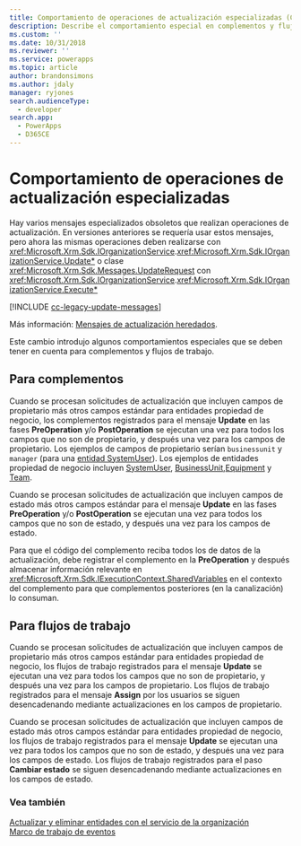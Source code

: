 ```yaml
---
title: Comportamiento de operaciones de actualización especializadas (Common Data Service) | Microsoft Docs
description: Describe el comportamiento especial en complementos y flujos de trabajo para eventos de actualización debido a mensajes obsoletos.
ms.custom: ''
ms.date: 10/31/2018
ms.reviewer: ''
ms.service: powerapps
ms.topic: article
author: brandonsimons
ms.author: jdaly
manager: ryjones
search.audienceType:
  - developer
search.app:
  - PowerApps
  - D365CE
---
```

# <a name="behavior-of-specialized-update-operations"></a>Comportamiento de operaciones de actualización especializadas

Hay varios mensajes especializados obsoletos que realizan operaciones de actualización. En versiones anteriores se requería usar estos mensajes, pero ahora las mismas operaciones deben realizarse con <xref:Microsoft.Xrm.Sdk.IOrganizationService>.<xref:Microsoft.Xrm.Sdk.IOrganizationService.Update*> o clase <xref:Microsoft.Xrm.Sdk.Messages.UpdateRequest> con <xref:Microsoft.Xrm.Sdk.IOrganizationService>.<xref:Microsoft.Xrm.Sdk.IOrganizationService.Execute*>

[!INCLUDE [cc-legacy-update-messages](includes/cc-legacy-update-messages.md)]

Más información: [Mensajes de actualización heredados](org-service/entity-operations-update-delete.md#legacy-update-messages). 

Este cambio introdujo algunos comportamientos especiales que se deben tener en cuenta para complementos y flujos de trabajo. 

## <a name="for-plug-ins"></a>Para complementos

Cuando se procesan solicitudes de actualización que incluyen campos de propietario más otros campos estándar para entidades propiedad de negocio, los complementos registrados para el mensaje **Update** en las fases **PreOperation** y/o **PostOperation** se ejecutan una vez para todos los campos que no son de propietario, y después una vez para los campos de propietario. Los ejemplos de campos de propietario serían `businessunit` y `manager` (para una [entidad SystemUser](reference/entities/systemuser.md)). Los ejemplos de entidades propiedad de negocio incluyen [SystemUser](reference/entities/systemuser.md), [BusinessUnit](reference/entities/businessunit.md),[Equipment](/dynamics365/customer-engagement/developer/entities/equipment) y [Team](reference/entities/team.md).

Cuando se procesan solicitudes de actualización que incluyen campos de estado más otros campos estándar para el mensaje **Update** en las fases **PreOperation** y/o **PostOperation** se ejecutan una vez para todos los campos que no son de estado, y después una vez para los campos de estado.

Para que el código del complemento reciba todos los de datos de la actualización, debe registrar el complemento en la **PreOperation** y después almacenar información relevante en <xref:Microsoft.Xrm.Sdk.IExecutionContext.SharedVariables> en el contexto del complemento para que complementos posteriores (en la canalización) lo consuman.

## <a name="for-workflows"></a>Para flujos de trabajo

Cuando se procesan solicitudes de actualización que incluyen campos de propietario más otros campos estándar para entidades propiedad de negocio, los flujos de trabajo registrados para el mensaje **Update** se ejecutan una vez para todos los campos que no son de propietario, y después una vez para los campos de propietario. Los flujos de trabajo registrados para el mensaje **Assign** por los usuarios se siguen desencadenando mediante actualizaciones en los campos de propietario.

Cuando se procesan solicitudes de actualización que incluyen campos de estado más otros campos estándar para entidades propiedad de negocio, los flujos de trabajo registrados para el mensaje **Update** se ejecutan una vez para todos los campos que no son de estado, y después una vez para los campos de estado. Los flujos de trabajo registrados para el paso **Cambiar estado** se siguen desencadenando mediante actualizaciones en los campos de estado.

### <a name="see-also"></a>Vea también

[Actualizar y eliminar entidades con el servicio de la organización](org-service/entity-operations-update-delete.md)<br />
[Marco de trabajo de eventos](event-framework.md)
